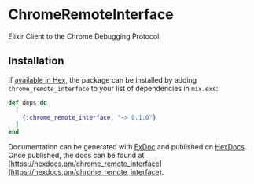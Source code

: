 # ChromeRemoteInterface

Elixir Client to the Chrome Debugging Protocol

## Installation

If [available in Hex](https://hex.pm/docs/publish), the package can be installed
by adding `chrome_remote_interface` to your list of dependencies in `mix.exs`:

```elixir
def deps do
  [
    {:chrome_remote_interface, "~> 0.1.0"}
  ]
end
```

Documentation can be generated with [ExDoc](https://github.com/elixir-lang/ex_doc)
and published on [HexDocs](https://hexdocs.pm). Once published, the docs can
be found at [https://hexdocs.pm/chrome_remote_interface](https://hexdocs.pm/chrome_remote_interface).
